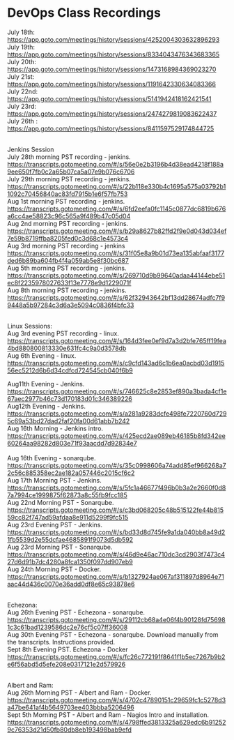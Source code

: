 # DevOps Class Recordings

July 18th: https://app.goto.com/meetings/history/sessions/4252004303632896293<br>
July 19th: https://app.goto.com/meetings/history/sessions/8334043476343683365<br>
July 20th: https://app.goto.com/meetings/history/sessions/1473168984369023270<br>
July 21st: https://app.goto.com/meetings/history/sessions/1191642330634083366<br>
July 22nd: https://app.goto.com/meetings/history/sessions/5141942418162421541<br>
July 23rd: https://app.goto.com/meetings/history/sessions/2474279819083622437<br>
July 26th : https://app.goto.com/meetings/history/sessions/8411597529174844725<br><br>

Jenkins Session<br>
July 28th morning PST recording - jenkins.  https://transcripts.gotomeeting.com/#/s/56e0e2b3196b4d38ead4218f188a9ee650f7fb0c2a65b07ca5a07e9b076c6706<br>
July 29th morning PST recording - jenkins. https://transcripts.gotomeeting.com/#/s/22b118e330b4c1695a575a03792b11092c70456840ac83fd7915b1e6f57fb753<br>
Aug 1st morning PST recording - jenkins. https://transcripts.gotomeeting.com/#/s/6fd2eefa0fc1145c0877dc6819b676a6cc4ae58823c96c565a9f489b47c05d04<br>
Aug 2nd morning PST recording - jenkins. https://transcripts.gotomeeting.com/#/s/b29a8627b82ffd2f9e0d043d034ef7e59b8719ffba8205fed0c3d68c1e4573c4<br>
Aug 3rd morning PST recording - jenkins https://transcripts.gotomeeting.com/#/s/31f05e8a9b01d73ea135abfaaf3177ded6b89ba604fb4f4a059ab5e8f30bc687<br>
Aug 5th  morning PST recording - jenkins. https://transcripts.gotomeeting.com/#/s/269710d9b99640adaa44144ebe51ec8f2235978027633f13e7778e9d1229071f<br>
Aug 8th morning PST recording - jenkins. https://transcripts.gotomeeting.com/#/s/62f32943642bf13dd28674adfc7f99448a5b97284c3d6a3e5094c0836f4bfc33<br><br>

Linux Sessions:<br>
Aug 3rd evening PST recording - linux. https://transcripts.gotomeeting.com/#/s/164d3fee0ef9d7a3d2bfe765ff19fea4bd880800813330e631fc4c9a0d3578db<br>
Aug 6th Evening - linux. https://transcripts.gotomeeting.com/#/s/c9cfd143ad6c1b6ea0acbd03d191556ec5212d6b6d34cdfcd724545cb040f6b9<br>

Aug11th Evening - Jenkins. https://transcripts.gotomeeting.com/#/s/746625c8e2853ef890a3bada4cf1e67aec2977b46c73d170183d01c346389226<br>
Aug12th Evening - Jenkins. https://transcripts.gotomeeting.com/#/s/a281a9283dcfe498fe7220760d7295c69a53bd27dad2faf20fa00d61abb7b242<br>
Aug 16th Morning - Jenkins intro. https://transcripts.gotomeeting.com/#/s/425ecd2ae089eb46185b8fd342ee60264aa98282d803e71f93aacdd7d92834e7<br><br>
Aug 16th Evening - sonarqube. https://transcripts.gotomeeting.com/#/s/35c0998606a74add85ef966268a72c56c885358ec2ae182a057446c2015cf6c2<br>
Aug 17th Morning PST - Jenkins. https://transcripts.gotomeeting.com/#/s/5fc1a46677f496b0b3a2e2660f0d87a7994ce1999875f62873a8c55fb9fcc185<br>
Aug 22nd Morning PST - Sonarqube. https://transcripts.gotomeeting.com/#/s/c3bd068205c48b515122fe44b81559cc82f747ad59afdaa8e911d5299f9fc515<br>
Aug 23rd Evening PST - Jenkins. https://transcripts.gotomeeting.com/#/s/bd33d8d745fe9a1da040bb8a49d21fb5539d2e55dcfae4685891f9073d5db592 <br>
Aug 23rd Morning PST - Sonarqube. https://transcripts.gotomeeting.com/#/s/46d9e46ac710dc3cd2903f7473c427d6d91b7dc4280a8fca1350f097dd907eb9 <br>
Aug 24th Morning PST - Docker. https://transcripts.gotomeeting.com/#/s/b1327924ae067af311897d8964e71aac44d436c0070e36add0df8e65c93878e6<br><br>

Echezona:<br>
Aug 26th Evening PST - Echezona - sonarqube. https://transcripts.gotomeeting.com/#/s/29112cb68a4e06f4b90128fd756981c3c61bad1239586dc2e76cf5c07ff36008<br>
Aug 30th Evening PST - Echezona - sonarqube. Download manually from the transcripts. Instructions provided.  <br>
Sept 8th Evening PST. Echezona  - Docker
https://transcripts.gotomeeting.com/#/s/fc26c772191f8641f1b5ec7267b9b2e6f56abd5d5efe208e0317121e2d579926<br><br>

Albert and Ram:<br>
Aug 26th Morning PST - Albert and Ram - Docker. https://transcripts.gotomeeting.com/#/s/4702c47890151c29659fc1c5278d3a47be641af4b5649703ee403bbba5206496 <br>
Sept 5th Morning PST - Albert and Ram - Nagios Intro and installation. https://transcripts.gotomeeting.com/#/s/4798ffed3813325a629edc6b912529c76353d21d50fb80db8eb193498bab9efd  <br>





